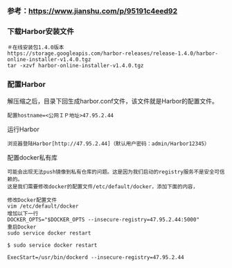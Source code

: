 ### 参考：https://www.jianshu.com/p/95191c4eed92



### 下载Harbor安装文件

```
＃在线安装包1.4.0版本
https://storage.googleapis.com/harbor-releases/release-1.4.0/harbor-online-installer-v1.4.0.tgz
tar -xzvf harbor-online-installer-v1.4.0.tgz
```

### 配置Harbor

解压缩之后，目录下回生成harbor.conf文件，该文件就是Harbor的配置文件。

```
配置hostname=<公网ＩＰ地址>47.95.2.44
```

运行Harbor

```
浏览器登陆Harbor[http://47.95.2.44]（默认用户密码：admin/Harbor12345）
```

配置docker私有库

```
可能会出现无法push镜像到私有仓库的问题。这是因为我们启动的registry服务不是安全可信赖的。
这是我们需要修改docker的配置文件/etc/default/docker，添加下面的内容，

修改Docker配置文件
vim /etc/default/docker
增加以下一行
DOCKER_OPTS="$DOCKER_OPTS --insecure-registry=47.95.2.44:5000"
重启Docker
sudo service docker restart

$ sudo service docker restart

ExecStart=/usr/bin/dockerd --insecure-registry=47.95.2.44
```



